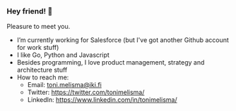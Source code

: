### Hey friend! 👋

Pleasure to meet you.

- I’m currently working for Salesforce (but I've got another Github account for work stuff)
- I like Go, Python and Javascript
- Besides programming, I love product management, strategy and architecture stuff
- How to reach me:
  - Email: toni.melisma@iki.fi
  - Twitter: https://twitter.com/tonimelisma/
  - LinkedIn: https://www.linkedin.com/in/tonimelisma/
